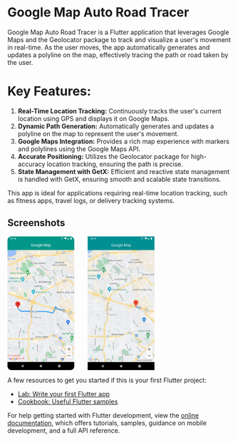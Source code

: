 # Google Map Auto Road Tracer

Google Map Auto Road Tracer is a Flutter application that leverages Google Maps and the Geolocator package to track and visualize a user's movement in real-time. As the user moves, the app automatically generates and updates a polyline on the map, effectively tracing the path or road taken by the user.

# Key Features:

<ol>
    <li>
        <b>Real-Time Location Tracking:</b> Continuously tracks the user's current location using GPS and displays it on Google Maps.
    </li>
    <li>
        <b>Dynamic Path Generation:</b> Automatically generates and updates a polyline on the map to represent the user's movement.
    </li>
    <li>
        <b>Google Maps Integration:</b> Provides a rich map experience with markers and polylines using the Google Maps API.
    </li>
    <li>
        <b>Accurate Positioning:</b> Utilizes the Geolocator package for high-accuracy location tracking, ensuring the path is precise.
    </li>
    <li>
        <b>State Management with GetX:</b> Efficient and reactive state management is handled with GetX, ensuring smooth and scalable state transitions.
    </li>
</ol>

This app is ideal for applications requiring real-time location tracking, such as fitness apps, travel logs, or delivery tracking systems.

## Screenshots

<div style="display:flex">
    <img src="screenshots/s01.png" alt="Home Screen" width="150" height="300" style="margin-right: 30px;">
    <img src="screenshots/s02.gif" alt="Home Screen" width="150" height="300" style="margin-right: 30px;">
</div>

A few resources to get you started if this is your first Flutter project:

- [Lab: Write your first Flutter app](https://docs.flutter.dev/get-started/codelab)
- [Cookbook: Useful Flutter samples](https://docs.flutter.dev/cookbook)

For help getting started with Flutter development, view the
[online documentation](https://docs.flutter.dev/), which offers tutorials,
samples, guidance on mobile development, and a full API reference.
